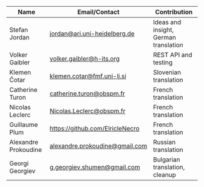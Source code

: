 | Name  | Email/Contact  | Contribution |
|---|---|---|
| Stefan Jordan         | jordan@ari.uni-heidelberg.de     | Ideas and insight, German translation |
| Volker Gaibler        | volker.gaibler@h-its.org         | REST API and testing                  |
| Klemen Čotar          | klemen.cotar@fmf.uni-lj.si       | Slovenian translation                 |
| Catherine Turon       | catherine.turon@obspm.fr         | French translation                    |
| Nicolas Leclerc       | Nicolas.Leclerc@obspm.fr         | French translation                    |
| Guillaume Plum        | https://github.com/ElricleNecro  | French translation                    |
| Alexandre Prokoudine  | alexandre.prokoudine@gmail.com   | Russian translation                   |
| Georgi Georgiev       | g.georgiev.shumen@gmail.com      | Bulgarian translation, cleanup        |

